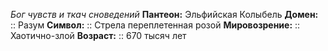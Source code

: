 *Бог чувств и ткач сноведений*
**Пантеон:** Эльфийская Колыбель
**Домен:** :: Разум
**Символ:**        :: Стрела переплетенная розой
**Мировозрение:**   :: Хаотично-злой
**Возраст:**     :: 670 тысяч лет
